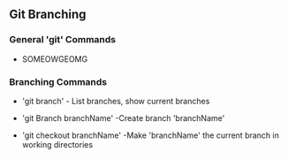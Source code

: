 ## Git Branching

### General 'git' Commands

* SOMEOWGEOMG

### Branching Commands

* 'git branch' - List branches, show current branches

* 'git Branch branchName' -Create branch 'branchName'

* 'git checkout branchName' -Make 'branchName' the current branch in working directories
